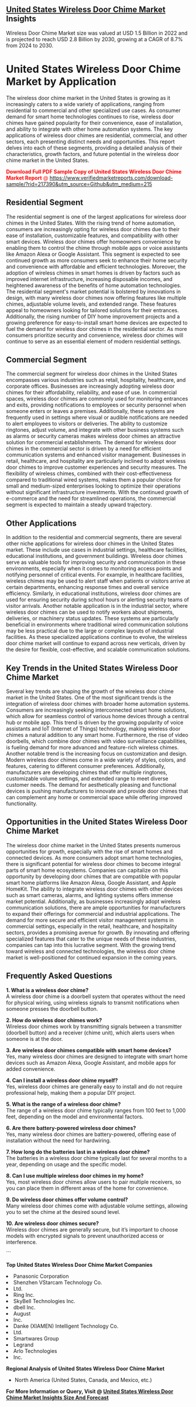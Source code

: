 <h2><a href="https://www.verifiedmarketreports.com/download-sample/?rid=217390&amp;utm_source=Github&amp;utm_medium=215" target="_blank">United States Wireless Door Chime Market</a> Insights</h2><p>Wireless Door Chime Market size was valued at USD 1.5 Billion in 2022 and is projected to reach USD 2.8 Billion by 2030, growing at a CAGR of 8.7% from 2024 to 2030.</p><p> <h1>United States Wireless Door Chime Market by Application</h1> <p>The wireless door chime market in the United States is growing as it increasingly caters to a wide variety of applications, ranging from residential to commercial and other specialized use cases. As consumer demand for smart home technologies continues to rise, wireless door chimes have gained popularity for their convenience, ease of installation, and ability to integrate with other home automation systems. The key applications of wireless door chimes are residential, commercial, and other sectors, each presenting distinct needs and opportunities. This report delves into each of these segments, providing a detailed analysis of their characteristics, growth factors, and future potential in the wireless door chime market in the United States. <p><span class=""><span style="color: #ff0000;"><strong>Download Full PDF Sample Copy of United States Wireless Door Chime Market Report</strong> @ </span><a href="https://www.verifiedmarketreports.com/download-sample/?rid=217390&amp;utm_source=Github&amp;utm_medium=215" target="_blank">https://www.verifiedmarketreports.com/download-sample/?rid=217390&amp;utm_source=Github&amp;utm_medium=215</a></span></p> <h2>Residential Segment</h2> <p>The residential segment is one of the largest applications for wireless door chimes in the United States. With the rising trend of home automation, consumers are increasingly opting for wireless door chimes due to their ease of installation, customizable features, and compatibility with other smart devices. Wireless door chimes offer homeowners convenience by enabling them to control the chime through mobile apps or voice assistants like Amazon Alexa or Google Assistant. This segment is expected to see continued growth as more consumers seek to enhance their home security and convenience with affordable and efficient technologies. Moreover, the adoption of wireless chimes in smart homes is driven by factors such as improved internet infrastructure, increasing disposable incomes, and heightened awareness of the benefits of home automation technologies. The residential segment's market potential is bolstered by innovations in design, with many wireless door chimes now offering features like multiple chimes, adjustable volume levels, and extended range. These features appeal to homeowners looking for tailored solutions for their entrances. Additionally, the rising number of DIY home improvement projects and a growing preference for easy-to-install smart home devices are expected to fuel the demand for wireless door chimes in the residential sector. As more consumers prioritize security and convenience, wireless door chimes will continue to serve as an essential element of modern residential settings. <h2>Commercial Segment</h2> <p>The commercial segment for wireless door chimes in the United States encompasses various industries such as retail, hospitality, healthcare, and corporate offices. Businesses are increasingly adopting wireless door chimes for their affordability, reliability, and ease of use. In commercial spaces, wireless door chimes are commonly used for monitoring entrances and exits, providing notifications to employees or security personnel when someone enters or leaves a premises. Additionally, these systems are frequently used in settings where visual or audible notifications are needed to alert employees to visitors or deliveries. The ability to customize ringtones, adjust volume, and integrate with other business systems such as alarms or security cameras makes wireless door chimes an attractive solution for commercial establishments. The demand for wireless door chimes in the commercial sector is driven by a need for efficient communication systems and enhanced visitor management. Businesses in retail, healthcare, and hospitality are particularly inclined to adopt wireless door chimes to improve customer experiences and security measures. The flexibility of wireless chimes, combined with their cost-effectiveness compared to traditional wired systems, makes them a popular choice for small and medium-sized enterprises looking to optimize their operations without significant infrastructure investments. With the continued growth of e-commerce and the need for streamlined operations, the commercial segment is expected to maintain a steady upward trajectory. <h2>Other Applications</h2> <p>In addition to the residential and commercial segments, there are several other niche applications for wireless door chimes in the United States market. These include use cases in industrial settings, healthcare facilities, educational institutions, and government buildings. Wireless door chimes serve as valuable tools for improving security and communication in these environments, especially when it comes to monitoring access points and notifying personnel of critical events. For example, in healthcare facilities, wireless chimes may be used to alert staff when patients or visitors arrive at certain departments, enhancing response times and overall service efficiency. Similarly, in educational institutions, wireless door chimes are used for ensuring security during school hours or alerting security teams of visitor arrivals. Another notable application is in the industrial sector, where wireless door chimes can be used to notify workers about shipments, deliveries, or machinery status updates. These systems are particularly beneficial in environments where traditional wired communication solutions may be less practical due to the large or complex layouts of industrial facilities. As these specialized applications continue to evolve, the wireless door chime market will continue to expand across new verticals, driven by the desire for flexible, cost-effective, and scalable communication solutions. <h2>Key Trends in the United States Wireless Door Chime Market</h2> <p>Several key trends are shaping the growth of the wireless door chime market in the United States. One of the most significant trends is the integration of wireless door chimes with broader home automation systems. Consumers are increasingly seeking interconnected smart home solutions, which allow for seamless control of various home devices through a central hub or mobile app. This trend is driven by the growing popularity of voice assistants and IoT (Internet of Things) technology, making wireless door chimes a natural addition to any smart home. Furthermore, the rise of video doorbells, which combine door chimes with video surveillance capabilities, is fueling demand for more advanced and feature-rich wireless chimes. Another notable trend is the increasing focus on customization and design. Modern wireless door chimes come in a wide variety of styles, colors, and features, catering to different consumer preferences. Additionally, manufacturers are developing chimes that offer multiple ringtones, customizable volume settings, and extended range to meet diverse customer needs. The demand for aesthetically pleasing and functional devices is pushing manufacturers to innovate and provide door chimes that can complement any home or commercial space while offering improved functionality. <h2>Opportunities in the United States Wireless Door Chime Market</h2> <p>The wireless door chime market in the United States presents numerous opportunities for growth, especially with the rise of smart homes and connected devices. As more consumers adopt smart home technologies, there is significant potential for wireless door chimes to become integral parts of smart home ecosystems. Companies can capitalize on this opportunity by developing door chimes that are compatible with popular smart home platforms like Amazon Alexa, Google Assistant, and Apple HomeKit. The ability to integrate wireless door chimes with other devices such as smart cameras, alarms, and lighting systems offers immense market potential. Additionally, as businesses increasingly adopt wireless communication solutions, there are ample opportunities for manufacturers to expand their offerings for commercial and industrial applications. The demand for more secure and efficient visitor management systems in commercial settings, especially in the retail, healthcare, and hospitality sectors, provides a promising avenue for growth. By innovating and offering specialized features that cater to the unique needs of these industries, companies can tap into this lucrative segment. With the growing trend toward wireless and connected technologies, the wireless door chime market is well-positioned for continued expansion in the coming years. <h2>Frequently Asked Questions</h2> <p><strong>1. What is a wireless door chime?</strong><br> A wireless door chime is a doorbell system that operates without the need for physical wiring, using wireless signals to transmit notifications when someone presses the doorbell button.</p> <p><strong>2. How do wireless door chimes work?</strong><br> Wireless door chimes work by transmitting signals between a transmitter (doorbell button) and a receiver (chime unit), which alerts users when someone is at the door.</p> <p><strong>3. Are wireless door chimes compatible with smart home devices?</strong><br> Yes, many wireless door chimes are designed to integrate with smart home devices such as Amazon Alexa, Google Assistant, and mobile apps for added convenience.</p> <p><strong>4. Can I install a wireless door chime myself?</strong><br> Yes, wireless door chimes are generally easy to install and do not require professional help, making them a popular DIY project.</p> <p><strong>5. What is the range of a wireless door chime?</strong><br> The range of a wireless door chime typically ranges from 100 feet to 1,000 feet, depending on the model and environmental factors.</p> <p><strong>6. Are there battery-powered wireless door chimes?</strong><br> Yes, many wireless door chimes are battery-powered, offering ease of installation without the need for hardwiring.</p> <p><strong>7. How long do the batteries last in a wireless door chime?</strong><br> The batteries in a wireless door chime typically last for several months to a year, depending on usage and the specific model.</p> <p><strong>8. Can I use multiple wireless door chimes in my home?</strong><br> Yes, most wireless door chimes allow users to pair multiple receivers, so you can place them in different areas of the home for convenience.</p> <p><strong>9. Do wireless door chimes offer volume control?</strong><br> Many wireless door chimes come with adjustable volume settings, allowing you to set the chime at the desired sound level.</p> <p><strong>10. Are wireless door chimes secure?</strong><br> Wireless door chimes are generally secure, but it’s important to choose models with encrypted signals to prevent unauthorized access or interference.</p> ```</p><p><strong>Top United States Wireless Door Chime Market Companies</strong></p><div data-test-id=""><p><li>Panasonic Corporation</li><li> Shenzhen VStarcam Technology Co.</li><li> Ltd.</li><li> Ring Inc.</li><li> SkyBell Technologies Inc.</li><li> dbell Inc.</li><li> August</li><li> Inc.</li><li> Danke (XIAMEN) Intelligent Technology Co.</li><li> Ltd.</li><li> Smartwares Group</li><li> Legrand</li><li> Arlo Technologies</li><li> Inc.</li></p><div><strong>Regional Analysis of&nbsp;United States Wireless Door Chime Market</strong></div><ul><li dir="ltr"><p dir="ltr">North America&nbsp;(United States, Canada, and Mexico, etc.)</p></li></ul><p><strong>For More Information or Query, Visit @&nbsp;</strong><strong><a href="https://www.verifiedmarketreports.com/product/wireless-door-chime-market/?utm_source=Github&amp;utm_medium=215" target="_blank">United States Wireless Door Chime Market Insights Size And Forecast</a></strong></p></div>
